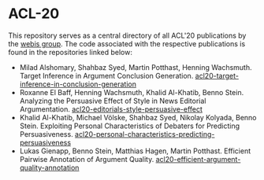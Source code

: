 # ACL-20

This repository serves as a central directory of all ACL'20 publications by the [webis group](https://webis.de). The code associated with the respective publications is found in the repositories linked below:

* Milad Alshomary, Shahbaz Syed, Martin Potthast, Henning Wachsmuth. Target Inference in Argument Conclusion Generation. [acl20-target-inference-in-conclusion-generation](https://github.com/webis-de/acl20-target-inference-in-conclusion-generation)
* Roxanne El Baff, Henning Wachsmuth, Khalid Al-Khatib, Benno Stein. Analyzing the Persuasive Effect of Style in News Editorial Argumentation. [acl20-editorials-style-persuasive-effect](https://github.com/webis-de/acl20-editorials-style-persuasive-effect)
* Khalid Al-Khatib, Michael Völske, Shahbaz Syed, Nikolay Kolyada, Benno Stein. Exploiting Personal Characteristics of Debaters for Predicting Persuasiveness. [acl20-personal-characteristics-predicting-persuasiveness](https://github.com/webis-de/acl20-personal-characteristics-predicting-persuasiveness)
* Lukas Gienapp, Benno Stein, Matthias Hagen, Martin Potthast. Efficient Pairwise Annotation of Argument Quality. [acl20-efficient-argument-quality-annotation](https://github.com/webis-de/acl20-efficient-argument-quality-annotation)
